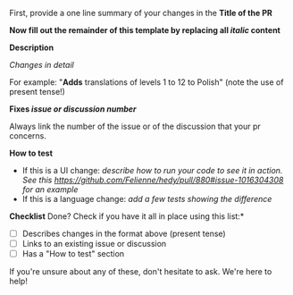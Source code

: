 First, provide a one line summary of your changes in the **Title of the PR**

**Now fill out the remainder of this template by replacing all _italic_ content**

**Description**

_Changes in detail_

For example: "**Adds** translations of levels 1 to 12 to Polish" (note the use of present tense!)

**Fixes _issue or discussion number_**

Always link the number of the issue or of the discussion that your pr concerns.

**How to test**

- If this is a UI change: _describe how to run your code to see it in action. See this https://github.com/Felienne/hedy/pull/880#issue-1016304308 for an example_
- If this is a language change: _add a few tests showing the difference_

**Checklist**
Done? Check if you have it all in place using this list:\*

- [ ] Describes changes in the format above (present tense)
- [ ] Links to an existing issue or discussion
- [ ] Has a "How to test" section

If you're unsure about any of these, don't hesitate to ask. We're here to help!
